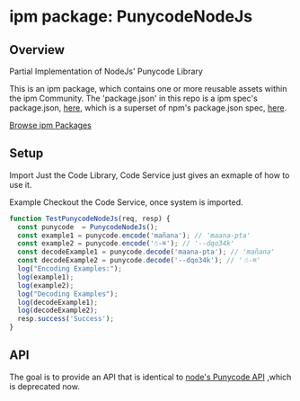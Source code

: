 
# ipm package: PunycodeNodeJs

## Overview

Partial Implementation of NodeJs&#39; Punycode Library

This is an ipm package, which contains one or more reusable assets within the ipm Community. The 'package.json' in this repo is a ipm spec's package.json, [here](https://docs.clearblade.com/v/3/6-ipm/spec), which is a superset of npm's package.json spec, [here](https://docs.npmjs.com/files/package.json).

[Browse ipm Packages](https://ipm.clearblade.com)

## Setup
Import Just the Code Library, Code Service just gives an exmaple of how to use it.

Example Checkout the Code Service, once system is imported.

```javascript
function TestPunycodeNodeJs(req, resp) {
  const punycode  = PunycodeNodeJs();
  const example1 = punycode.encode('mañana'); // 'maana-pta'
  const example2 = punycode.encode('☃-⌘'); // '--dqo34k'
  const decodeExample1 = punycode.decode('maana-pta'); // 'mañana'
  const decodeExample2 = punycode.decode('--dqo34k'); // '☃-⌘'
  log("Encoding Examples:");
  log(example1);
  log(example2);
  log("Decoding Examples");
  log(decodeExample1);
  log(decodeExample2);
  resp.success('Success');
}

```
## API
The goal is to provide an API that is identical to [node's Punycode API](https://nodejs.org/api/punycode.html) ,which is deprecated now.
